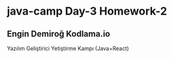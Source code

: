 # java-camp Day-3 Homework-2
## Engin Demiroğ Kodlama.io
Yazılım Geliştirici Yetiştirme Kampı (Java+React)
